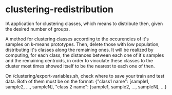 # clustering-redistribution
IA application for clustering classes, which means to distribute then, given the desired number of groups.

A method for clustering classes according to the occurencies of it's samples on k-means prototypes. Then, delete those with low population, distributing it's classes along the remaining ones. It will be realized by computing, for each class, the distances between each one of it's samples and the remaining centroids, in order to vinculate these classes to the cluster most times showed itself to be the nearest to each one of then.

On /clustering/export-variables.sh, check where to save your train and test data. Both of them must be on the format: {"class1 name": [sample1, sample2, ..., sampleN], "class 2 name": [sample1, sample2, ..., sampleN], ...}
